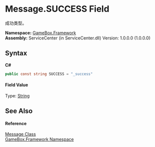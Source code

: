 # Message.SUCCESS Field
 

成功类型。

**Namespace:**&nbsp;<a href="a8957fe6-9cc0-3a6d-cd5c-a2a246efee1e">GameBox.Framework</a><br />**Assembly:**&nbsp;ServiceCenter (in ServiceCenter.dll) Version: 1.0.0.0 (1.0.0.0)

## Syntax

**C#**<br />
``` C#
public const string SUCCESS = "_success"
```


#### Field Value
Type: <a href="http://msdn2.microsoft.com/zh-cn/library/s1wwdcbf" target="_blank">String</a>

## See Also


#### Reference
<a href="fbb77cf2-ca1a-d796-6639-bec63b9ccf94">Message Class</a><br /><a href="a8957fe6-9cc0-3a6d-cd5c-a2a246efee1e">GameBox.Framework Namespace</a><br />